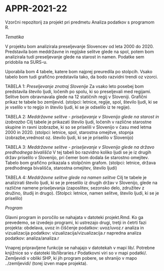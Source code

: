 # APPR-2021-22
Vzorčni repozitorij za projekt pri predmetu Analiza podatkov s programom R.


*Tematika*

V projektu bom analizirala preseljevanje Slovencev od leta 2000 do 2020. Predstavila bom meddržavne in regijske selitve glede na spol, potem bom analizirala tudi preseljevanje glede na starost in namen. Podatke sem pridobila na SURS-u.

Uporabila bom 4 tabele, katere bom najprej preuredila po stolpcih. Vsako tabelo bom tudi grafično predstavila tako, da bodo razvidni trendi oz vzorci. 

TABELA 1: *Preseljevanje znotraj Slovenije*
Za vsako leto posebej bom predstavila število ljudi, ločenih po spolu, ki so preseljevali med regijami. Selitve bom obravnavala glede na 12 statičnih regij v Sloveniji.
Grafični prikaz te tabele bo zemljevid.
(stolpci: letnice, regije, spol, število ljudi, ki se je vselilo v to regijo in število ljudi, ki se je odselilo iz te regije).

TABELA 2: *Meddržavne selitve - priseljevanje v Slovenijo glede na starost in izobrazbo* 
Cilj tabele je prikazati število ljudi, ločenih v različne starostne skupine in ravni izobrazbe, ki so se priselili v Slovenijo v času med letma 2000 in 2020. 
(stolpci: letnice, spol, starostna omejitve, stopnja izobrazbe,vrednost oz. število ljudi, ki se je priselilo v Slovenijo)

TABELA 3: *Meddržavne selitve - priseljevanje v Slovenijo glede na državo predhodnega bivališča* 
V tej tabeli bo razvidno koliko ljudi se je iz drugih držav priselilo v Slovenijo, pri čemer bom dodala še starostno omejitev. Tabelo bom grafično prikazala s stolpčnim grafom.
(stolpci: letnice, država predhodnega bivališča, starostna omejitev, število ljudi)

TABELA 4: *Meddržavne selitve glede na namen selitve*
Cilj te tabele je analizirati število ljudi, ki se je preselilo iz drugih držav v Slovenijo, glede na različne namene priseljevanja (zaposlitev, sezonsko delo, združitev z družino, študij in drugo). 
(Stolpci: letnice, namen selitve, število ljudi, ki se je priselilo)



*Program*

Glavni program in poročilo se nahajata v datoteki projekt.Rmd. Ko ga prevedemo, se izvedejo programi, ki ustrezajo drugi, tretji in četrti fazi projekta: 
obdelava, uvoz in čiščenje podatkov: uvoz/uvoz.r 
analiza in vizualizacija podatkov: vizualizacija/vizualizacija.r 
napredna analiza podatkov: analiza/analiza.r

Vnaprej pripravljene funkcije se nahajajo v datotekah v mapi lib/. Potrebne knjižnice so v datoteki lib/libraries.r Podatkovni viri so v mapi podatki/. Zemljevidi v obliki SHP, ki jih program pobere, se shranijo v mapo ../zemljevidi/ (torej izven mape projekta).
